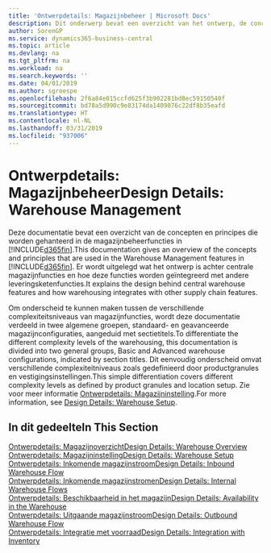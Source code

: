 ```yaml
---
title: 'Ontwerpdetails: Magazijnbeheer | Microsoft Docs'
description: Dit onderwerp bevat een overzicht van het ontwerp, de concepten en principes achter de magazijnbeheerfuncties in Business Central.
author: SorenGP
ms.service: dynamics365-business-central
ms.topic: article
ms.devlang: na
ms.tgt_pltfrm: na
ms.workload: na
ms.search.keywords: ''
ms.date: 04/01/2019
ms.author: sgroespe
ms.openlocfilehash: 2f6a84e015ccfd625f3b902281bd8ec59150540f
ms.sourcegitcommit: bd78a5d990c9e83174da1409076c22df8b35eafd
ms.translationtype: HT
ms.contentlocale: nl-NL
ms.lasthandoff: 03/31/2019
ms.locfileid: "937006"
---
```

# <a name="design-details-warehouse-management"></a><span data-ttu-id="194e2-103">Ontwerpdetails: Magazijnbeheer</span><span class="sxs-lookup"><span data-stu-id="194e2-103">Design Details: Warehouse Management</span></span>
<span data-ttu-id="194e2-104">Deze documentatie bevat een overzicht van de concepten en principes die worden gehanteerd in de magazijnbeheerfuncties in [!INCLUDE[d365fin](includes/d365fin_md.md)].</span><span class="sxs-lookup"><span data-stu-id="194e2-104">This documentation gives an overview of the concepts and principles that are used in the Warehouse Management features in [!INCLUDE[d365fin](includes/d365fin_md.md)].</span></span> <span data-ttu-id="194e2-105">Er wordt uitgelegd wat het ontwerp is achter centrale magazijnfuncties en hoe deze functies worden geïntegreerd met andere leveringsketenfuncties.</span><span class="sxs-lookup"><span data-stu-id="194e2-105">It explains the design behind central warehouse features and how warehousing integrates with other supply chain features.</span></span>  

<span data-ttu-id="194e2-106">Om onderscheid te kunnen maken tussen de verschillende complexiteitsniveaus van magazijnfuncties, wordt deze documentatie verdeeld in twee algemene groepen, standaard- en geavanceerde magazijnconfiguraties, aangeduid met sectietitels.</span><span class="sxs-lookup"><span data-stu-id="194e2-106">To differentiate the different complexity levels of the warehousing, this documentation is divided into two general groups, Basic and Advanced warehouse configurations, indicated by section titles.</span></span> <span data-ttu-id="194e2-107">Dit eenvoudig onderscheid omvat verschillende complexiteitniveaus zoals gedefinieerd door productgranules en vestigingsinstellingen.</span><span class="sxs-lookup"><span data-stu-id="194e2-107">This simple differentiation covers different complexity levels as defined by product granules and location setup.</span></span> <span data-ttu-id="194e2-108">Zie voor meer informatie [Ontwerpdetails: Magazijninstelling](design-details-warehouse-setup.md).</span><span class="sxs-lookup"><span data-stu-id="194e2-108">For more information, see [Design Details: Warehouse Setup](design-details-warehouse-setup.md).</span></span>  

## <a name="in-this-section"></a><span data-ttu-id="194e2-109">In dit gedeelte</span><span class="sxs-lookup"><span data-stu-id="194e2-109">In This Section</span></span>  
[<span data-ttu-id="194e2-110">Ontwerpdetails: Magazijnoverzicht</span><span class="sxs-lookup"><span data-stu-id="194e2-110">Design Details: Warehouse Overview</span></span>](design-details-warehouse-overview.md)  
[<span data-ttu-id="194e2-111">Ontwerpdetails: Magazijninstelling</span><span class="sxs-lookup"><span data-stu-id="194e2-111">Design Details: Warehouse Setup</span></span>](design-details-warehouse-setup.md)  
[<span data-ttu-id="194e2-112">Ontwerpdetails: Inkomende magazijnstroom</span><span class="sxs-lookup"><span data-stu-id="194e2-112">Design Details: Inbound Warehouse Flow</span></span>](design-details-inbound-warehouse-flow.md)  
[<span data-ttu-id="194e2-113">Ontwerpdetails: Inkomende magazijnstromen</span><span class="sxs-lookup"><span data-stu-id="194e2-113">Design Details: Internal Warehouse Flows</span></span>](design-details-internal-warehouse-flows.md)  
[<span data-ttu-id="194e2-114">Ontwerpdetails: Beschikbaarheid in het magazijn</span><span class="sxs-lookup"><span data-stu-id="194e2-114">Design Details: Availability in the Warehouse</span></span>](design-details-availability-in-the-warehouse.md)  
[<span data-ttu-id="194e2-115">Ontwerpdetails: Uitgaande magazijnstroom</span><span class="sxs-lookup"><span data-stu-id="194e2-115">Design Details: Outbound Warehouse Flow</span></span>](design-details-outbound-warehouse-flow.md)  
[<span data-ttu-id="194e2-116">Ontwerpdetails: Integratie met voorraad</span><span class="sxs-lookup"><span data-stu-id="194e2-116">Design Details: Integration with Inventory</span></span>](design-details-integration-with-inventory.md)
